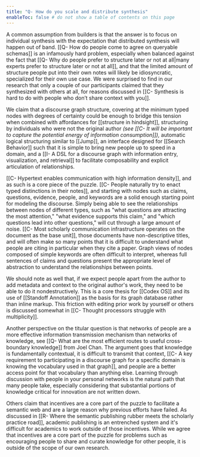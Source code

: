 ```yaml
---
title: "Q- How do you scale and distribute synthesis"
enableToc: false # do not show a table of contents on this page
---
```

A common assumption from builders is that the answer is to focus on individual synthesis with the expectation that distributed synthesis will happen out of band. [[Q- How do people come to agree on queryable schemas]] is an infamously hard problem, especially when balanced against the fact that [[Q- Why do people prefer to structure later or not at all|many experts prefer to structure later or not at all]], and that the limited amount of structure people put into their own notes will likely be idiosyncratic, specialized for their own use case. We were surprised to find in our research that only a couple of our participants claimed that they synthesized with others at all, for reasons discussed in [[C- Synthesis is hard to do with people who don’t share context with you]].

We claim that a discourse graph structure, covering at the minimum typed nodes with degrees of certainty could be enough to bridge this tension when combined with affordances for [[structure in hindsight]], structuring by individuals who were not the original author *(see [[C- It will be important to capture the potential energy of information consumption]]),* automatic logical structuring similar to [[Jump]], an interface designed for [[Search Behavior]] such that it is simple to bring new people up to speed in a domain, and a [[I- A DSL for a discourse graph with information entry, visualization, and retrieval]] to facilitate composability and explicit articulation of relationships.

[[C- Hypertext enables communication with high information density]], and as such is a core piece of the puzzle. [[C- People naturally try to enact typed distinctions in their notes]], and starting with nodes such as claims, questions, evidence, people, and keywords are a solid enough starting point for modeling the discourse. Simply being able to see the relationships between nodes of different types, such as "what questions are attracting the most attention," "what evidence supports this claim," and "which questions lead into other questions," will cut through a large amount of noise. [[C- Most scholarly communication infrastructure operates on the document as the base unit]], those documents have non-descriptive titles, and will often make so many points that it is difficult to understand what people are citing in particular when they cite a paper. Graph views of nodes composed of simple keywords are often difficult to interpret, whereas full sentences of claims and questions present the appropriate level of abstraction to understand the relationships between points.

We should note as well that, if we expect people apart from the author to add metadata and context to the original author's work, they need to be able to do it nondestructively. This is a core thesis for [[Codex OS]] and its use of [[Standoff Annotation]] as the basis for its graph database rather than inline markup. This friction with editing prior work by yourself or others is discussed somewhat in [[C- Thought processors struggle with multiplicity]].

Another perspective on the titular question is that networks of people are a more effective information transmission mechanism than networks of knowledge, see [[Q- What are the most efficient routes to useful cross-boundary knowledge]] from Joel Chan. The argument goes that knowledge is fundamentally contextual, it is difficult to transmit that context, [[C- A key requirement to participating in a discourse graph for a specific domain is knowing the vocabulary used in that graph]], and people are a better access point for that vocabulary than anything else. Learning through discussion with people in your personal networks is the natural path that many people take, especially considering that substantial portions of knowledge critical for innovation are not written down.

Others claim that incentives are a core part of the puzzle to facilitate a semantic web and are a large reason why previous efforts have failed. As discussed in [[R- Where the semantic publishing rubber meets the scholarly practice road]], academic publishing is an entrenched system and it's difficult for academics to work outside of those incentives. While we agree that incentives are a core part of the puzzle for problems such as encouraging people to share and curate knowledge for other people, it is outside of the scope of our own research.